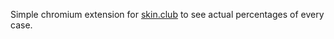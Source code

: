 Simple chromium extension for [skin.club](https://skin.club/en) to see actual percentages of every case.
